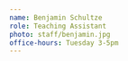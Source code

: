 ```yaml
---
name: Benjamin Schultze
role: Teaching Assistant
photo: staff/benjamin.jpg
office-hours: Tuesday 3-5pm
---
```


